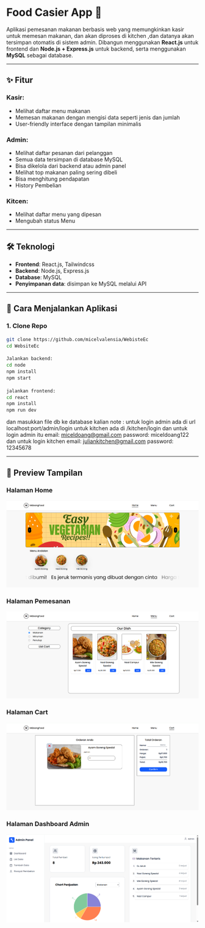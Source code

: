 # Food Casier App 🍔

Aplikasi pemesanan makanan berbasis web yang memungkinkan kasir untuk memesan makanan, dan akan diproses di kitchen ,dan datanya akan tersimpan otomatis di sistem admin. Dibangun menggunakan **React.js** untuk frontend dan **Node.js + Express.js** untuk backend, serta menggunakan **MySQL** sebagai database.

---

## ✨ Fitur

### Kasir:
- Melihat daftar menu makanan
- Memesan makanan dengan mengisi data seperti jenis dan jumlah
- User-friendly interface dengan tampilan minimalis

### Admin:
- Melihat daftar pesanan dari pelanggan
- Semua data tersimpan di database MySQL
- Bisa dikelola dari backend atau admin panel
- Melihat top makanan paling sering dibeli
- Bisa menghitung pendapatan
- History Pembelian
 
### Kitcen:
- Melihat daftar menu yang dipesan
- Mengubah status Menu

---

## 🛠️ Teknologi

- **Frontend**: React.js, Tailwindcss
- **Backend**: Node.js, Express.js
- **Database**: MySQL
- **Penyimpanan data**: disimpan ke MySQL melalui API

---
## 🚀 Cara Menjalankan Aplikasi

### 1. Clone Repo

```bash
git clone https://github.com/micelvalensia/WebisteEc
cd WebsiteEc

Jalankan backend:
cd node
npm install
npm start

jalankan frontend:
cd react
npm install
npm run dev

```
dan masukkan file db ke database kalian
note : untuk login admin ada di url localhost:port/admin/login 
untuk kitchen ada di /kitchen/login dan untuk login admin itu 
email: miceldoang@gmail.com
password: miceldoang122
dan untuk login kitchen
email: juliankitchen@gmail.com
password: 12345678

---

## 📸 Preview Tampilan

### Halaman Home
![Home](https://raw.githubusercontent.com/micelvalensia/WebsiteEc/main/react/src/assets/home.png)

### Halaman Pemesanan
![menu](https://raw.githubusercontent.com/micelvalensia/WebsiteEc/main/react/src/assets/menu.png)

### Halaman Cart
![cart](https://raw.githubusercontent.com/micelvalensia/WebsiteEc/main/react/src/assets/cart.png)

### Halaman Dashboard Admin
![dashboard](https://raw.githubusercontent.com/micelvalensia/WebsiteEc/main/react/src/assets/dashboard.png)
